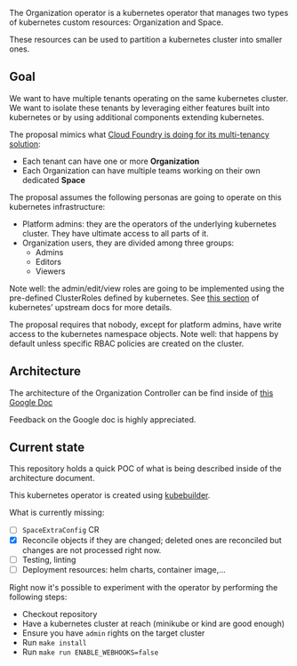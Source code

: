 The Organization operator is a kubernetes operator that manages two types of
kubernetes custom resources: Organization and Space.

These resources can be used to partition a kubernetes cluster into smaller ones.

## Goal

We want to have multiple tenants operating on the same kubernetes cluster.
We want to isolate these tenants by leveraging either features built into
kubernetes or by using additional components extending kubernetes.

The proposal mimics what [Cloud Foundry is doing for its multi-tenancy solution](https://docs.cloudfoundry.org/concepts/roles.html):

 * Each tenant can have one or more **Organization**
 * Each Organization can have multiple teams working on their own dedicated **Space**

The proposal assumes the following personas are going to operate on this
kubernetes infrastructure:

 * Platform admins: they are the operators of the underlying kubernetes cluster.
   They have ultimate access to all parts of it.
 * Organization users, they are divided among three groups:
    * Admins
    * Editors
    * Viewers

Note well: the admin/edit/view roles are going to be implemented using the
pre-defined ClusterRoles defined by kubernetes.
See [this section](https://kubernetes.io/docs/reference/access-authn-authz/rbac/#user-facing-roles)
of kubernetes’ upstream docs for more details.

The proposal requires that nobody, except for platform admins, have write
access to the kubernetes namespace objects.
Note well: that happens by default unless specific RBAC policies are created on the cluster.

## Architecture

The architecture of the Organization Controller can be find inside of
[this Google Doc](https://docs.google.com/document/d/1qHkPK3fem5oanaD35E7BC7SkdIjn8oM-F7CUKq0G5Wc/edit?usp=sharing)

Feedback on the Google doc is highly appreciated.

## Current state

This repository holds a quick POC of what is being described inside of the
architecture document.

This kubernetes operator is created using [kubebuilder](https://github.com/kubernetes-sigs/kubebuilder).

What is currently missing:

  * [ ] `SpaceExtraConfig` CR
  * [x] Reconcile objects if they are changed; deleted ones are reconciled but changes are not processed right now.
  * [ ] Testing, linting
  * [ ] Deployment resources: helm charts, container image,...

Right now it's possible to experiment with the operator by performing the following steps:

  * Checkout repository
  * Have a kubernetes cluster at reach (minikube or kind are good enough)
  * Ensure you have `admin` rights on the target cluster
  * Run `make install`
  * Run `make run ENABLE_WEBHOOKS=false`
